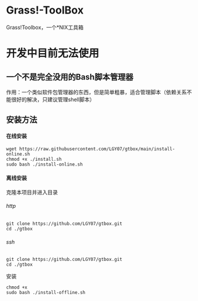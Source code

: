 # Grass!-ToolBox
Grass!Toolbox，一个*NIX工具箱
# 开发中目前无法使用
## 一个不是完全没用的Bash脚本管理器
作用：一个类似软件包管理器的东西，但是简单粗暴，适合管理脚本（依赖关系不能很好的解决，只建议管理shell脚本）
## 安装方法
#### 在线安装
```
wget https://raw.githubusercontent.com/LGY07/gtbox/main/install-online.sh
chmod +x ./install.sh
sudo bash ./install-online.sh
```
#### 离线安装
克隆本项目并进入目录
###### http
```
git clone https://github.com/LGY07/gtbox.git
cd ./gtbox
```
###### ssh
```
git clone https://github.com/LGY07/gtbox.git
cd ./gtbox
```
安装
```
chmod +x
sudo bash ./install-offline.sh
```
